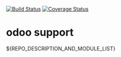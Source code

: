 [![Build Status](https://travis-ci.org/ingadhoc/odoo-support.svg?branch=8.0)](https://travis-ci.org/ingadhoc/odoo-support)
[![Coverage Status](https://coveralls.io/repos/ingadhoc/odoo-support/badge.png?branch=8.0)](https://coveralls.io/r/ingadhoc/odoo-support?branch=8.0)

# odoo support

${REPO_DESCRIPTION_AND_MODULE_LIST}
